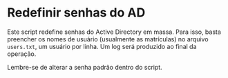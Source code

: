 # Redefinir senhas do AD

Este script redefine senhas do Active Directory em massa. Para isso, basta preencher os nomes de usuário (usualmente as matrículas) no arquivo `users.txt`, um usuário por linha. Um log será produzido ao final da operação.

Lembre-se de alterar a senha padrão dentro do script.
